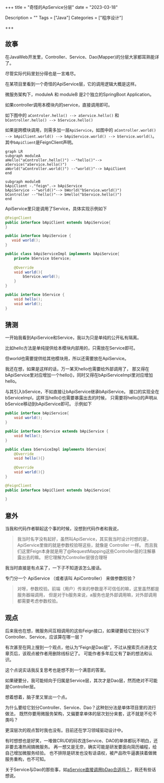 +++
title = "奇怪的ApService分层"
date = "2023-03-18"

Description = ""
Tags = ["Java"]
Categories = ["程序设计"]

+++
## 故事
在JavaWeb开发里，Controller、Service、Dao(Mapper)的分层大家都耳熟能详了。

尽管实际代码里划分得也是一言难尽。

在某项目里看到一个奇怪的ApiService层，它的调用逻辑大概是这样。

微服务架构下，moduleA 和 moduleB 是2个独立的SpringBoot Application。

如果controller调用本模块内的service，直接调用即可。

如下图中的 `aControler.hello() --> aService.hello()` 和 
`bController.hello() --> bService.hello()`

如果是跨模块调用，则需多加一层`ApiService`，如图中的
`aController.world() --> bApiClient.world() --> bApiService.world() --> bService.world()`。
其中`bApiClient`是FeignClient声明。

```mermaid
graph LR
subgraph moduleA
aHello("aController.hello()") --"hello()"--> aService("aService.hello()")  
aWorld("aController.world()") --"world()"--> bApiClient 
end

subgraph moduleB
bApiClient -."feign".-> bApiService
bApiService --"world()"--> bWorld("bService.world()")
bController --"hello()"--> bHello("bService.hello()")
end 

```

ApiService里只是调用了Service，具体实现示例如下

```java
@FeignClient
public interface bApiClient extends bApiService{
}

public interface bApiService {
   void world(); 
}

public class bApiServiceImpl implements bApiService{
    private bService bService;
    
    @Override
    void world(){
        bService.world();
    }
}

public interface bService {
    void hello();
    void world();
}
```

## 猜测
一开始我看到ApiService和Service，我以为只是单纯的公开私有隔离。

比如hello方法是单纯提供给本模块内部用的，只需放在Service即可。

但world也需要提供给其他模块用，所以还需要放在ApiService。

我还在想，如果是这样的话，万一某天hello也需要给外部调用了，
那又得在bApiService里对应增加一个hello()，同时又得在bApiServiceImpl里对应增加hello。

与其引入bService，不如直接让bApiService继承bApiService。
接口的实现全在bServiceImpl，这样当hello()也需要暴露出去的时候，
只需要将hello()的声明从bService移动到bApiService即可。
示例如下

```java
public interface bApiService{
    void world();
}

public interface bService extends bApiService {
    void hello();
}

public class bServiceImpl implements bService{
    @Override
    void hello(){}
    
    @Override
    void world(){}
}

@FeignClient
public interface bApiClient extends bApiService{
    
}
```

## 意外
当我和代码作者聊起这个事的时候，没想到代码作者和我说，
> 我当时名字没有起好，虽然叫ApiService，其实我当时设计时想的是，
> ApiService里做的就是参数校验呀这些，就像是 Controller 一样。
> 而且我们这里Feign本身就是用了@RequestMapping这些Controller层的注解暴露出去的嘛。
> 把它理解为Controller层很合理呀

我当时直接是有点呆了，一下子不知道该怎么接话。

专门分一个 ApiService （或者该叫 ApiController） 来做参数校验？

> 对呀，参数校验。前端（用户）传来的参数是不可信任的嘛，这里虽然都是服务器端调用，
> 但是对于b服务来说，a服务也是外部调用嘛，对外部调用都需要考虑参数校验。

## 观点
后来我也在想，微服务间互相调用的这些Feign接口，如果硬要给它划分以下Controller、Service，应该算在哪一层？

有次甚至在网上搜到一个观点，他认为“Feign是Dao层”，不过从搜索页点进去文章页后，该观点被作者用删除线标记了。
可能作者多年后又有了新的想法和认识。

这个点说实话我反复思考也是想不到一个满意的答案。

如果硬要分，我可能倾向于归属是Service层，其次才是Dao层，然而绝对不可能是Controller层。

想着想着，脑子里又冒出一个点。

为什么要给它划分Controller、Service、Dao？这种划分法是单体项目里的流行做法，
既然你要用微服务架构，又偏要拿单体的层次划分来套，这不就是不伦不类吗？

更深层次的观点暂时我也没有。目前还在学习领域驱动设计中。

有时想想也是好笑，一堆做CRUD的码农连Service、DAO的单体都玩不明白，还非要去凑热闹搞微服务。
再一想又是无奈，确实可能是研发要面向简历编程，给自己增加微服务经验。
也不排除是研发也没有话语权，被产品吹牛逼裹挟着做微服务重构，也不可知。

关于Service与Dao的那些事，如[aService直接调用bDao合适吗？](aService直接调用bDao合适吗？.md)，我还有些话想说。
